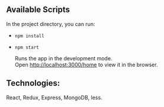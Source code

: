 ## Available Scripts

In the project directory, you can run:

- `npm install`

- `npm start`

  Runs the app in the development mode.\
  Open [http://localhost:3000/home](http://localhost:3000/home) to view it in the browser.

## Technologies:
React, Redux, Express, MongoDB, less.

